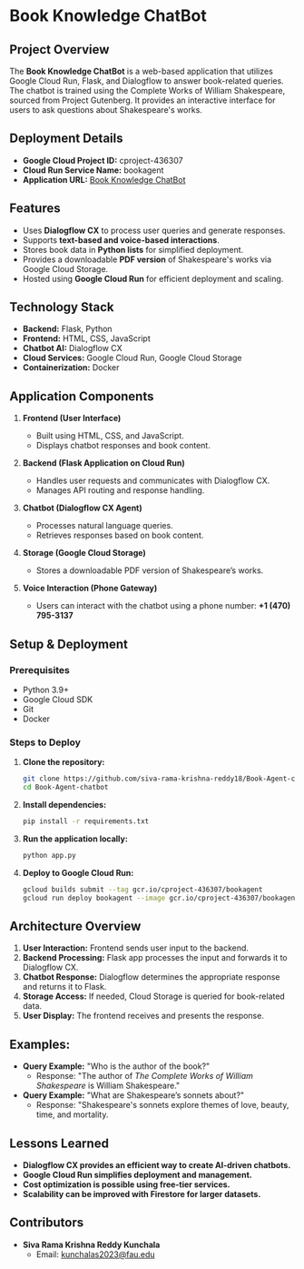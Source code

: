 # Book Knowledge ChatBot

## Project Overview
The **Book Knowledge ChatBot** is a web-based application that utilizes Google Cloud Run, Flask, and Dialogflow to answer book-related queries. The chatbot is trained using the Complete Works of William Shakespeare, sourced from Project Gutenberg. It provides an interactive interface for users to ask questions about Shakespeare's works.

## Deployment Details
- **Google Cloud Project ID:** cproject-436307
- **Cloud Run Service Name:** bookagent
- **Application URL:** [Book Knowledge ChatBot](https://bookagent-260842392440.us-central1.run.app/)
  

## Features
- Uses **Dialogflow CX** to process user queries and generate responses.
- Supports **text-based and voice-based interactions**.
- Stores book data in **Python lists** for simplified deployment.
- Provides a downloadable **PDF version** of Shakespeare's works via Google Cloud Storage.
- Hosted using **Google Cloud Run** for efficient deployment and scaling.

## Technology Stack
- **Backend:** Flask, Python
- **Frontend:** HTML, CSS, JavaScript
- **Chatbot AI:** Dialogflow CX
- **Cloud Services:** Google Cloud Run, Google Cloud Storage
- **Containerization:** Docker

## Application Components
1. **Frontend (User Interface)**  
   - Built using HTML, CSS, and JavaScript.
   - Displays chatbot responses and book content.

2. **Backend (Flask Application on Cloud Run)**  
   - Handles user requests and communicates with Dialogflow CX.
   - Manages API routing and response handling.

3. **Chatbot (Dialogflow CX Agent)**  
   - Processes natural language queries.
   - Retrieves responses based on book content.

4. **Storage (Google Cloud Storage)**  
   - Stores a downloadable PDF version of Shakespeare’s works.

5. **Voice Interaction (Phone Gateway)**  
   - Users can interact with the chatbot using a phone number: **+1 (470) 795-3137**

## Setup & Deployment
### Prerequisites
- Python 3.9+
- Google Cloud SDK
- Git
- Docker

### Steps to Deploy
1. **Clone the repository:**
   ```sh
   git clone https://github.com/siva-rama-krishna-reddy18/Book-Agent-chatbot.git
   cd Book-Agent-chatbot
   ```
2. **Install dependencies:**
   ```sh
   pip install -r requirements.txt
   ```
3. **Run the application locally:**
   ```sh
   python app.py
   ```
4. **Deploy to Google Cloud Run:**
   ```sh
   gcloud builds submit --tag gcr.io/cproject-436307/bookagent
   gcloud run deploy bookagent --image gcr.io/cproject-436307/bookagent --platform managed
   ```

## Architecture Overview
1. **User Interaction:** Frontend sends user input to the backend.
2. **Backend Processing:** Flask app processes the input and forwards it to Dialogflow CX.
3. **Chatbot Response:** Dialogflow determines the appropriate response and returns it to Flask.
4. **Storage Access:** If needed, Cloud Storage is queried for book-related data.
5. **User Display:** The frontend receives and presents the response.

## Examples:
- **Query Example:** "Who is the author of the book?"
  - Response: "The author of *The Complete Works of William Shakespeare* is William Shakespeare."
- **Query Example:** "What are Shakespeare’s sonnets about?"
  - Response: "Shakespeare's sonnets explore themes of love, beauty, time, and mortality.

## Lessons Learned
- **Dialogflow CX provides an efficient way to create AI-driven chatbots.**
- **Google Cloud Run simplifies deployment and management.**
- **Cost optimization is possible using free-tier services.**
- **Scalability can be improved with Firestore for larger datasets.**

## Contributors
- **Siva Rama Krishna Reddy Kunchala**
  - Email: [kunchalas2023@fau.edu](mailto:kunchalas2023@fau.edu)


